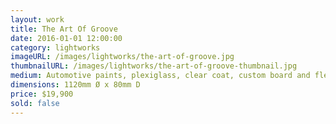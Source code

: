 ```yaml
---
layout: work
title: The Art Of Groove
date: 2016-01-01 12:00:00
category: lightworks
imageURL: /images/lightworks/the-art-of-groove.jpg
thumbnailURL: /images/lightworks/the-art-of-groove-thumbnail.jpg
medium: Automotive paints, plexiglass, clear coat, custom board and flexi ply, LEDs, 24v power supply, electrical cable, 240v plug, micro controller
dimensions: 1120mm Ø x 80mm D
price: $19,900
sold: false
---
```


